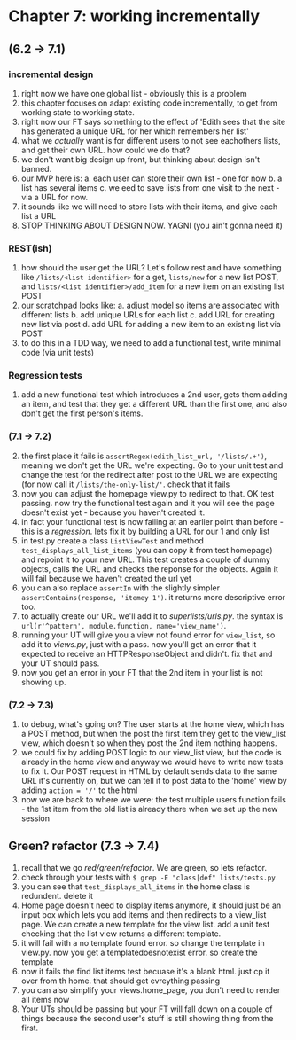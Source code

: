 # Chapter 7: working incrementally

## (6.2 -> 7.1)

### incremental design

1. right now we have one global list - obviously this is a problem
2. this chapter focuses on adapt existing code incrementally, to get from working state to working state.
3. right now our FT says something to the effect of 'Edith sees that the site has generated a unique URL for her which remembers her list'
4. what we _actually_ want is for different users to not see eachothers lists, and get their own URL. how could we do that?
5. we don't want big design up front, but thinking about design isn't banned. 
6. our MVP here is:
	a. each user can store their own list - one for now
	b. a list has several items
	c. we eed to save lists from one visit to the next - via a URL for now.
7. it sounds like we will need to store lists with their items, and give each list a URL
8. STOP THINKING ABOUT DESIGN NOW. YAGNI (you ain't gonna need it)

### REST(ish)

1. how should the user get the URL? Let's follow rest and have something like `/lists/<list identifier>` for a get, `lists/new` for a new list POST, and `lists/<list identifier>/add_item` for a new item on an existing list POST
2. our scratchpad looks like:
	a. adjust model so items are associated with different lists
	b. add unique URLs for each list
	c. add URL for creating new list via post
	d. add URL for adding a new item to an existing list via POST
3. to do this in a TDD way, we need to add a functional test, write minimal code (via unit tests)

### Regression tests

1. add a new functional test which introduces a 2nd user, gets them adding an item, and test that they get a different URL than the first one, and also don't get the first person's items.

### (7.1 -> 7.2)

2. the first place it fails is `assertRegex(edith_list_url, '/lists/.+')`, meaning we don't get the URL we're expecting. Go to your unit test and change the test for the redirect after post to the URL we are expecting (for now call it `/lists/the-only-list/'`. check that it fails
3. now you can adjust the homepage view.py to redirect to that. OK test passing. now try the functional test again and it you will see the page doesn't exist yet - because you haven't created it.
4. in fact your functional test is now failing at an earlier point than before - this is a _regression_. lets fix it by building a URL for our 1 and only list
5. in test.py create a class `ListViewTest` and method `test_displays_all_list_items` (you can copy it from test homepage) and repoint it to your new URL. This test creates a couple of dummy objects, calls the URL and checks the reponse for the objects. Again it will fail because we haven't created the url yet
6. you can also replace `assertIn` with the slightly simpler `assertContains(response, 'itemey 1')`. it returns more descriptive error too.
7. to actually create our URL we'll add it to _superlists/urls.py_. the syntax is `url(r'^pattern', module.function, name='view_name')`.
8. running your UT will give you a view not found error for `view_list`, so add it to _views.py_, just with a pass. now you'll get an error that it expected to receive an HTTPResponseObject and didn't. fix that and your UT should pass.
9. now you get an error in your FT that the 2nd item in your list is not showing up.

### (7.2 -> 7.3)

1. to debug, what's going on? The user starts at the home view, which has a POST method, but when the post the first item they get to the view_list view, which doesn't so when they post the 2nd item nothing happens.
2. we could fix by adding POST logic to our view_list view, but the code is already in the home view and anyway we would have to write new tests to fix it. Our POST request in HTML by default sends data to the same URL it's currently on, but we can tell it to post data to the 'home' view by adding `action = '/'` to the html
3. now we are back to where we were: the test multiple users function fails - the 1st item from the old list is already there when we set up the new session

## Green? refactor (7.3 -> 7.4)

1. recall that we go _red/green/refactor_. We are green, so lets refactor.
2. check through your tests with `$ grep -E "class|def" lists/tests.py`
3. you can see that `test_displays_all_items` in the home class is redundent. delete it
4. Home page doesn't need to display items anymore, it should just be an input box which lets you add items and then redirects to a view_list page. We can create a new template for the view list. add a unit test checking that the list view returns a different template. 
5. it will fail with a no template found error. so change the template in view.py. now you get a templatedoesnotexist error. so create the template
6. now it fails the find list items test becuase it's a blank html. just cp it over from th home. that should get evreything passing
7. you can also simplify your views.home_page, you don't need to render all items now
8. Your UTs should be passing but your FT will fall down on a couple of things because the second user's stuff is still showing thing from the first.
